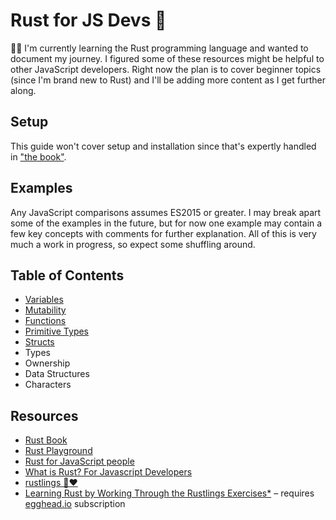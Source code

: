 # Rust for JS Devs 🦀

👋🏽 I'm currently learning the Rust programming language and wanted to document my journey. I figured some of these resources might be helpful to other JavaScript developers. Right now the plan is to cover beginner topics (since I'm brand new to Rust) and I'll be adding more content as I get further along.

## Setup

This guide won't cover setup and installation since that's expertly handled in ["the book"](https://doc.rust-lang.org/book/ch01-00-getting-started.html).

## Examples

Any JavaScript comparisons assumes ES2015 or greater. I may break apart some of the examples in the future, but for now one example may contain a few key concepts with comments for further explanation. All of this is very much a work in progress, so expect some shuffling around.

## Table of Contents

- [Variables](variables/README.md)
- [Mutability](mutability/README.md)
- [Functions](functions/README.md)
- [Primitive Types](primitive-types/README.md)
- [Structs](structs/README.md)
- Types
- Ownership
- Data Structures
- Characters

## Resources

- [Rust Book](https://doc.rust-lang.org/book/index.html)
- [Rust Playground](https://play.rust-lang.org/)
- [Rust for JavaScript people](http://rustjs.yoshuawuyts.com/01_introduction.html)
- [What is Rust? For Javascript Developers](https://medium.com/swlh/what-is-rust-c2e43ab91256)
- [rustlings 🦀❤️ ](https://github.com/rust-lang/rustlings)
- [Learning Rust by Working Through the Rustlings Exercises\*](https://egghead.io/playlists/learning-rust-by-solving-the-rustlings-exercises-a722) – requires [egghead.io](https://egghead.io) subscription
